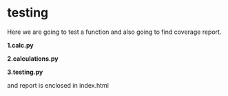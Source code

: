 # testing


Here we are going to test a function and also going to find coverage report.
<p><strong>1.calc.py</p>
<p>2.calculations.py</p>
<p>3.testing.py</strong></p>

<p>and report is enclosed in index.html</p>
